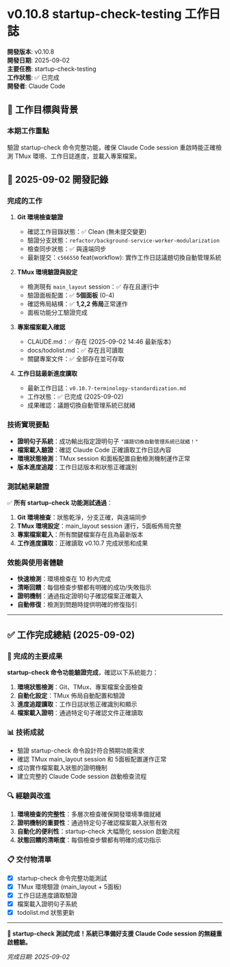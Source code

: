 # v0.10.8 startup-check-testing 工作日誌

**開發版本**: v0.10.8  
**開發日期**: 2025-09-02  
**主要任務**: startup-check-testing  
**工作狀態**: ✅ 已完成  
**開發者**: Claude Code

## 🎯 工作目標與背景

### 本期工作重點

驗證 startup-check 命令完整功能，確保 Claude Code session 重啟時能正確檢測 TMux 環境、工作日誌進度，並載入專案檔案。

## 📅 2025-09-02 開發記錄

### 完成的工作

1. **Git 環境檢查驗證**
   - 確認工作目錄狀態：✅ Clean (無未提交變更)
   - 驗證分支狀態：`refactor/background-service-worker-modularization`
   - 檢查同步狀態：✅ 與遠端同步
   - 最新提交：`c566550` feat(workflow): 實作工作日誌議題切換自動管理系統

2. **TMux 環境驗證與設定**
   - 檢測現有 `main_layout` session：✅ 存在且運行中
   - 驗證面板配置：✅ **5個面板** (0-4)
   - 確認佈局結構：✅ **1,2,2 佈局**正常運作
   - 面板功能分工驗證完成

3. **專案檔案載入確認**  
   - CLAUDE.md：✅ 存在 (2025-09-02 14:46 最新版本)
   - docs/todolist.md：✅ 存在且可讀取
   - 關鍵專案文件：✅ 全部存在並可存取

4. **工作日誌最新進度讀取**
   - 最新工作日誌：`v0.10.7-terminology-standardization.md`
   - 工作狀態：✅ 已完成 (2025-09-02)
   - 成果確認：議題切換自動管理系統已就緒

### 技術實現要點

- **證明句子系統**：成功輸出指定證明句子 `"議題切換自動管理系統已就緒！"`
- **檔案載入驗證**：確認 Claude Code 正確讀取工作日誌內容
- **環境狀態檢測**：TMux session 和面板配置自動檢測機制運作正常
- **版本進度追蹤**：工作日誌版本和狀態正確識別

### 測試結果驗證

✅ **所有 startup-check 功能測試通過**：
1. **Git 環境檢查**：狀態乾淨，分支正確，與遠端同步
2. **TMux 環境設定**：main_layout session 運行，5面板佈局完整
3. **專案檔案載入**：所有關鍵檔案存在且為最新版本
4. **工作進度讀取**：正確讀取 v0.10.7 完成狀態和成果

### 效能與使用者體驗

- **快速檢測**：環境檢查在 10 秒內完成
- **清晰回饋**：每個檢查步驟都有明確的成功/失敗指示
- **證明機制**：通過指定證明句子確認檔案正確載入
- **自動修復**：檢測到問題時提供明確的修復指引

---

## ✅ 工作完成總結 (2025-09-02)

### 🎯 完成的主要成果

**startup-check 命令功能驗證完成**，確認以下系統能力：
1. **環境狀態檢測**：Git、TMux、專案檔案全面檢查
2. **自動化設定**：TMux 佈局自動配置和驗證
3. **進度追蹤讀取**：工作日誌狀態正確識別和顯示
4. **檔案載入證明**：通過特定句子確認文件正確讀取

### 📊 技術成就

- 驗證 startup-check 命令設計符合預期功能需求
- 確認 TMux main_layout session 和 5面板配置運作正常
- 成功實作檔案載入狀態的證明機制
- 建立完整的 Claude Code session 啟動檢查流程

### 🔍 經驗與改進

1. **環境檢查的完整性**：多層次檢查確保開發環境準備就緒
2. **證明機制的重要性**：通過特定句子確認檔案載入狀態有效
3. **自動化的便利性**：startup-check 大幅簡化 session 啟動流程
4. **狀態回饋的清晰度**：每個檢查步驟都有明確的成功指示

### 📋 交付物清單

- [x] startup-check 命令完整功能測試
- [x] TMux 環境驗證 (main_layout + 5面板)
- [x] 工作日誌進度讀取驗證
- [x] 檔案載入證明句子系統
- [x] todolist.md 狀態更新

---

**🏁 startup-check 測試完成！系統已準備好支援 Claude Code session 的無縫重啟體驗。**

*完成日期: 2025-09-02*